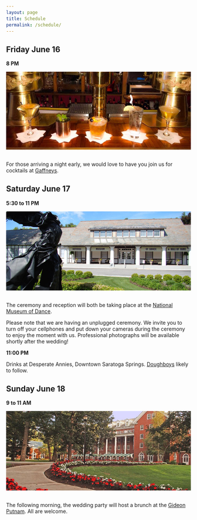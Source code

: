 ```yaml
---
layout: page
title: Schedule
permalink: /schedule/
---
```

## **Friday June 16**

**8 PM**

<section>
  <img src="/img/gaffneys.jpeg" align="left" hspace="" />
</section>

&nbsp;

For those arriving a night early, we would love to have you join us for cocktails at [Gaffneys](https://www.gaffneysrestaurant.com/).

## **Saturday June 17**

**5:30 to 11 PM**

<section>
  <img src="/img/nmd.jpg" align="left" hspace="" />
</section>

&nbsp;

The ceremony and reception will both be taking place at the [National Museum of Dance](http://www.dancemuseum.org/).

Please note that we are having an unplugged ceremony. We invite you to turn off your cellphones and put down your cameras during the ceremony to enjoy the moment with us. Professional photographs will be available shortly after the wedding!

**11:00 PM** 

Drinks at Desperate Annies, Downtown Saratoga Springs. [Doughboys](http://www.dailygazette.com/news/2011/aug/19/0819_doughboys/?print) likely to follow.

## **Sunday June 18**

**9 to 11 AM**

<section>
  <img src="/img/gp.jpg" align="left" hspace="" />
</section>

&nbsp;

The following morning, the wedding party will host a brunch at the [Gideon Putnam](http://www.gideonputnam.com/). All are welcome.
